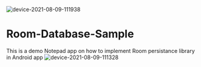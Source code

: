 ![device-2021-08-09-111938](https://user-images.githubusercontent.com/14229918/128664755-b7374116-c0d1-4b8c-ac4f-09ee4e463ffb.png)
# Room-Database-Sample
This is a demo Notepad app on how to implement Room persistance library in Android app
![device-2021-08-09-111328](https://user-images.githubusercontent.com/14229918/128664654-8479f7fe-fbc8-4daf-a4cd-13170125a121.png)
